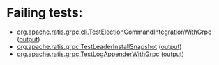 # Failing tests: 

 * [org.apache.ratis.grpc.cli.TestElectionCommandIntegrationWithGrpc](ratis-test/org.apache.ratis.grpc.cli.TestElectionCommandIntegrationWithGrpc.txt) ([output](ratis-test/org.apache.ratis.grpc.cli.TestElectionCommandIntegrationWithGrpc-output.txt))
 * [org.apache.ratis.grpc.TestLeaderInstallSnapshot](ratis-test/org.apache.ratis.grpc.TestLeaderInstallSnapshot.txt) ([output](ratis-test/org.apache.ratis.grpc.TestLeaderInstallSnapshot-output.txt))
 * [org.apache.ratis.grpc.TestLogAppenderWithGrpc](ratis-test/org.apache.ratis.grpc.TestLogAppenderWithGrpc.txt) ([output](ratis-test/org.apache.ratis.grpc.TestLogAppenderWithGrpc-output.txt))
